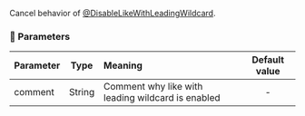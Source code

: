 Cancel behavior of [@DisableLikeWithLeadingWildcard](../DisableLikeWithLeadingWildcard).

### :wrench: Parameters 
|Parameter|Type    | Meaning                                         | Default value  |
| --------|:------:|:------------------------------------------------|:--------------:|
| comment | String |Comment why like with leading wildcard is enabled|      -         |